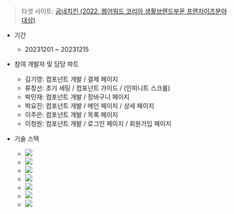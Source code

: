 > 타겟 사이트: [굽네치킨 (2022, 웹어워드 코리아 생활브랜드부문 프랜차이즈분야 대상)](https://www.goobne.co.kr/index)

- 기간

  - 20231201 ~ 20231215

- 참여 개발자 및 담당 파트

  - 김기영: 컴포넌트 개발 / 결제 페이지
  - 류창선: 초기 세팅 / 컴포넌트 가이드 / (인피니트 스크롤)
  - 박민재: 컴포넌트 개발 / 장바구니 페이지
  - 박요진: 컴포넌트 개발 / 메인 페이지 / 상세 페이지
  - 이주은: 컴포넌트 개발 / 목록 페이지
  - 이청원: 컴포넌트 개발 / 로그인 페이지 / 회원가입 페이지

- 기술 스택
  - <img src="https://img.shields.io/badge/React-61DAFB?style=flat-square&amp;logo=React&amp;logoColor=black">
  - <img src="https://img.shields.io/badge/styled_components-DB7093?style=flat-square&amp;logo=styledcomponents&amp;logoColor=black">
  - <img src="https://img.shields.io/badge/JavaScript-F7DF1E?style=flat-square&amp;logo=JavaScript&amp;logoColor=black">
  - <img src="https://img.shields.io/badge/Redux-764ABC?style=flat-square&amp;logo=Redux&amp;logoColor=white">
  - <img src="https://img.shields.io/badge/Vite-646CFF?style=flat-square&amp;logo=Vite&amp;logoColor=white">
  - <img src="https://img.shields.io/badge/Axios-5A29E4?style=flat-square&amp;logo=Axios&amp;logoColor=white">
  - <img src="https://img.shields.io/badge/Github-181717?style=flat-square&amp;logo=Github&amp;logoColor=white">
